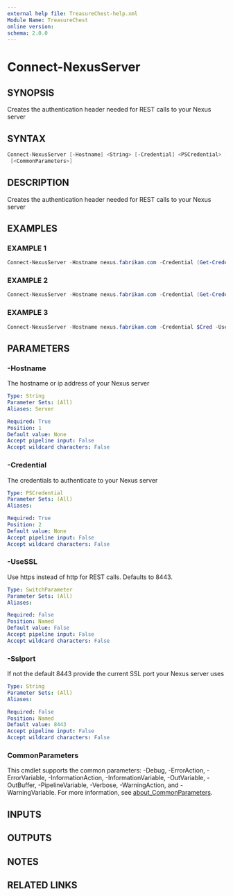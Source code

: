 ```yaml
---
external help file: TreasureChest-help.xml
Module Name: TreasureChest
online version:
schema: 2.0.0
---
```


# Connect-NexusServer

## SYNOPSIS

Creates the authentication header needed for REST calls to your Nexus server

## SYNTAX

```powershell
Connect-NexusServer [-Hostname] <String> [-Credential] <PSCredential> [-UseSSL] [-Sslport <String>]
 [<CommonParameters>]
```

## DESCRIPTION

Creates the authentication header needed for REST calls to your Nexus server

## EXAMPLES

### EXAMPLE 1

```powershell
Connect-NexusServer -Hostname nexus.fabrikam.com -Credential (Get-Credential)
```

### EXAMPLE 2

```powershell
Connect-NexusServer -Hostname nexus.fabrikam.com -Credential (Get-Credential) -UseSSL
```

### EXAMPLE 3

```powershell
Connect-NexusServer -Hostname nexus.fabrikam.com -Credential $Cred -UseSSL -Sslport 443
```

## PARAMETERS

### -Hostname

The hostname or ip address of your Nexus server

```yaml
Type: String
Parameter Sets: (All)
Aliases: Server

Required: True
Position: 1
Default value: None
Accept pipeline input: False
Accept wildcard characters: False
```

### -Credential

The credentials to authenticate to your Nexus server

```yaml
Type: PSCredential
Parameter Sets: (All)
Aliases:

Required: True
Position: 2
Default value: None
Accept pipeline input: False
Accept wildcard characters: False
```

### -UseSSL

Use https instead of http for REST calls.
Defaults to 8443.

```yaml
Type: SwitchParameter
Parameter Sets: (All)
Aliases:

Required: False
Position: Named
Default value: False
Accept pipeline input: False
Accept wildcard characters: False
```

### -Sslport

If not the default 8443 provide the current SSL port your Nexus server uses

```yaml
Type: String
Parameter Sets: (All)
Aliases:

Required: False
Position: Named
Default value: 8443
Accept pipeline input: False
Accept wildcard characters: False
```

### CommonParameters

This cmdlet supports the common parameters: -Debug, -ErrorAction, -ErrorVariable, -InformationAction, -InformationVariable, -OutVariable, -OutBuffer, -PipelineVariable, -Verbose, -WarningAction, and -WarningVariable. For more information, see [about_CommonParameters](http://go.microsoft.com/fwlink/?LinkID=113216).

## INPUTS

## OUTPUTS

## NOTES

## RELATED LINKS
